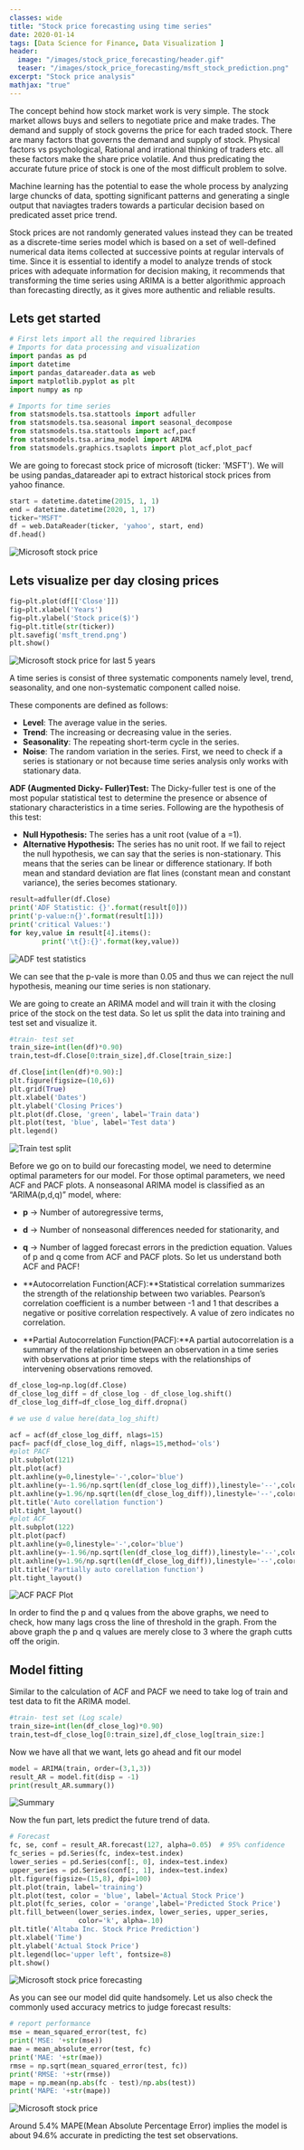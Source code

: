 ```yaml
---
classes: wide
title: "Stock price forecasting using time series"
date: 2020-01-14
tags: [Data Science for Finance, Data Visualization ]
header:
  image: "/images/stock_price_forecasting/header.gif"
  teaser: "/images/stock_price_forecasting/msft_stock_prediction.png"
excerpt: "Stock price analysis"
mathjax: "true"
---
```


The concept behind how stock market work is very simple. The stock market allows buys and sellers to negotiate price and make trades. The demand and supply of stock governs the price for each traded stock. There are many factors that governs the demand and supply of stock. Physical factors vs psychological, Rational and irrational thinking of traders etc. all these factors make the share price volatile. And thus predicating the accurate future price of stock is one of the most difficult problem to solve.

Machine learning has the potential to ease the whole process by analyzing large chuncks of data, spotting significant patterns and generating a single output that naviagtes traders towards a particular decision based on predicated asset price trend.

Stock prices are not randomly generated values instead they can be treated as a discrete-time series model which is based on a set of well-defined numerical data items collected at successive points at regular intervals of time. Since it is essential to identify a model to analyze trends of stock prices with adequate information for decision making, it recommends that transforming the time series using ARIMA is a better algorithmic approach than forecasting directly, as it gives more authentic and reliable results.

## Lets get started

```python
# First lets import all the required libraries
# Imports for data processing and visualization
import pandas as pd
import datetime
import pandas_datareader.data as web
import matplotlib.pyplot as plt
import numpy as np

# Imports for time series
from statsmodels.tsa.stattools import adfuller
from statsmodels.tsa.seasonal import seasonal_decompose
from statsmodels.tsa.stattools import acf,pacf
from statsmodels.tsa.arima_model import ARIMA
from statsmodels.graphics.tsaplots import plot_acf,plot_pacf
```

We are going to forecast stock price of microsoft (ticker: 'MSFT'). We will be using pandas_datareader api to extract historical stock prices from yahoo finance.


```python
start = datetime.datetime(2015, 1, 1)
end = datetime.datetime(2020, 1, 17)
ticker="MSFT"
df = web.DataReader(ticker, 'yahoo', start, end)
df.head()
```
<img src="{{ site.url }}{{ site.baseurl }}/images/stock_price_forecasting/msft_head.png" alt="Microsoft stock price">

## Lets visualize per day closing prices

```python
fig=plt.plot(df[['Close']])
fig=plt.xlabel('Years')
fig=plt.ylabel('Stock price($)')
fig=plt.title(str(ticker))
plt.savefig('msft_trend.png')
plt.show()
```
<img src="{{ site.url }}{{ site.baseurl }}/images/stock_price_forecasting/msft_trendline.png" alt="Microsoft stock price for last 5 years">


A time series is consist of three systematic components namely level, trend, seasonality, and one non-systematic component called noise.

These components are defined as follows:

- **Level**: The average value in the series.
- **Trend**: The increasing or decreasing value in the series.
- **Seasonality**: The repeating short-term cycle in the series.
- **Noise**: The random variation in the series.
First, we need to check if a series is stationary or not because time series analysis only works with stationary data.

**ADF (Augmented Dicky- Fuller)Test:**
The Dicky-fuller test is one of the most popular statistical test to determine the presence or absence of stationary characteristics in a time series. Following are the hypothesis of this test:

- **Null Hypothesis:** The series has a unit root (value of a =1).
- **Alternative Hypothesis:** The series has no unit root. If we fail to reject the null hypothesis, we can say that the series is non-stationary. This means that the series can be linear or difference stationary. If both mean and standard deviation are flat lines (constant mean and constant variance), the series becomes stationary.

```python
result=adfuller(df.Close)
print('ADF Statistic: {}'.format(result[0]))
print('p-value:n{}'.format(result[1]))
print('critical Values:')
for key,value in result[4].items():
        print('\t{}:{}'.format(key,value))
```
<img src="{{ site.url }}{{ site.baseurl }}/images/stock_price_forecasting/ADF_stats.png" alt="ADF test statistics">


We can see that the p-vale is more than 0.05 and thus we can reject the null hypothesis, meaning our time series is non stationary.

We are going to create an ARIMA model and will train it with the closing price of the stock on the test data. So let us split the data into training and test set and visualize it.

```python
#train- test set
train_size=int(len(df)*0.90)
train,test=df.Close[0:train_size],df.Close[train_size:]

df.Close[int(len(df)*0.90):]
plt.figure(figsize=(10,6))
plt.grid(True)
plt.xlabel('Dates')
plt.ylabel('Closing Prices')
plt.plot(df.Close, 'green', label='Train data')
plt.plot(test, 'blue', label='Test data')
plt.legend()
```

<img src="{{ site.url }}{{ site.baseurl }}/images/stock_price_forecasting/train_test_split.png" alt="Train test split">


Before we go on to build our forecasting model, we need to determine optimal parameters for our model. For those optimal parameters, we need ACF and PACF plots. A nonseasonal ARIMA model is classified as an “ARIMA(p,d,q)” model, where:

- **p** → Number of autoregressive terms,
- **d** → Number of nonseasonal differences needed for stationarity, and
- **q** → Number of lagged forecast errors in the prediction equation. Values of p and q come from ACF and PACF plots. So let us understand both ACF and PACF!

- **Autocorrelation Function(ACF):**Statistical correlation summarizes the strength of the relationship between two variables. Pearson’s correlation coefficient is a number between -1 and 1 that describes a negative or positive correlation respectively. A value of zero indicates no correlation.

- **Partial Autocorrelation Function(PACF):**A partial autocorrelation is a summary of the relationship between an observation in a time series with observations at prior time steps with the relationships of intervening observations removed.

```python
df_close_log=np.log(df.Close)
df_close_log_diff = df_close_log - df_close_log.shift()
df_close_log_diff=df_close_log_diff.dropna()

# we use d value here(data_log_shift)

acf = acf(df_close_log_diff, nlags=15)
pacf= pacf(df_close_log_diff, nlags=15,method='ols')
#plot PACF
plt.subplot(121)
plt.plot(acf) 
plt.axhline(y=0,linestyle='-',color='blue')
plt.axhline(y=-1.96/np.sqrt(len(df_close_log_diff)),linestyle='--',color='black')
plt.axhline(y=1.96/np.sqrt(len(df_close_log_diff)),linestyle='--',color='black')
plt.title('Auto corellation function')
plt.tight_layout()
#plot ACF
plt.subplot(122)
plt.plot(pacf) 
plt.axhline(y=0,linestyle='-',color='blue')
plt.axhline(y=-1.96/np.sqrt(len(df_close_log_diff)),linestyle='--',color='black')
plt.axhline(y=1.96/np.sqrt(len(df_close_log_diff)),linestyle='--',color='black')
plt.title('Partially auto corellation function')
plt.tight_layout()

```

<img src="{{ site.url }}{{ site.baseurl }}/images/stock_price_forecasting/acf_pacf.png" alt="ACF PACF Plot">

In order to find the p and q values from the above graphs, we need to check, how many lags cross the line of threshold in the graph. From the above graph the p and q values are merely close to 3 where the graph cutts off the origin. 

## Model fitting

Similar to the calculation of ACF and PACF we need to take log of train and test data to fit the ARIMA model.

```python
#train- test set (Log scale)
train_size=int(len(df_close_log)*0.90)
train,test=df_close_log[0:train_size],df_close_log[train_size:]
```
Now we have all that we want, lets go ahead and fit our model

```python
model = ARIMA(train, order=(3,1,3))
result_AR = model.fit(disp = -1)
print(result_AR.summary())
```

<img src="{{ site.url }}{{ site.baseurl }}/images/stock_price_forecasting/summary.png" alt="Summary">

Now the fun part, lets predict the future trend of data.

```python
# Forecast
fc, se, conf = result_AR.forecast(127, alpha=0.05)  # 95% confidence
fc_series = pd.Series(fc, index=test.index)
lower_series = pd.Series(conf[:, 0], index=test.index)
upper_series = pd.Series(conf[:, 1], index=test.index)
plt.figure(figsize=(15,8), dpi=100)
plt.plot(train, label='training')
plt.plot(test, color = 'blue', label='Actual Stock Price')
plt.plot(fc_series, color = 'orange',label='Predicted Stock Price')
plt.fill_between(lower_series.index, lower_series, upper_series, 
                 color='k', alpha=.10)
plt.title('Altaba Inc. Stock Price Prediction')
plt.xlabel('Time')
plt.ylabel('Actual Stock Price')
plt.legend(loc='upper left', fontsize=8)
plt.show()
```

<img src="{{ site.url }}{{ site.baseurl }}/images/stock_price_forecasting/msft_stock_prediction.png" alt="Microsoft stock price forecasting">


As you can see our model did quite handsomely. Let us also check the commonly used accuracy metrics to judge forecast results:

```python
# report performance
mse = mean_squared_error(test, fc)
print('MSE: '+str(mse))
mae = mean_absolute_error(test, fc)
print('MAE: '+str(mae))
rmse = np.sqrt(mean_squared_error(test, fc))
print('RMSE: '+str(rmse))
mape = np.mean(np.abs(fc - test)/np.abs(test))
print('MAPE: '+str(mape))

```
<img src="{{ site.url }}{{ site.baseurl }}/images/stock_price_forecasting/result_chart.png" alt="Microsoft stock price">

Around 5.4% MAPE(Mean Absolute Percentage Error) implies the model is about 94.6% accurate in predicting the test set observations.